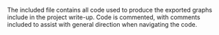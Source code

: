 The included file contains all code used to produce the exported graphs include in the project write-up. Code is commented, with comments included to assist with general direction when navigating the code.
